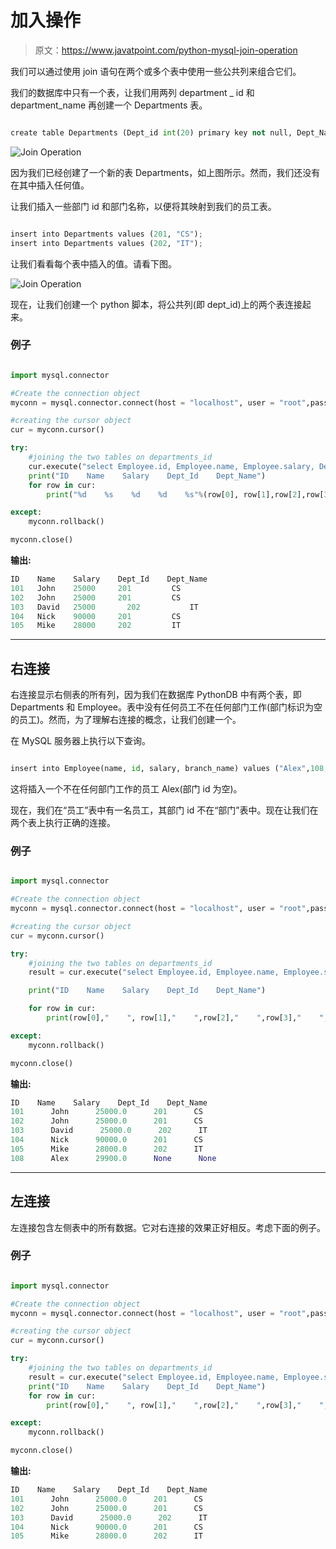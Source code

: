 # 加入操作

> 原文：<https://www.javatpoint.com/python-mysql-join-operation>

我们可以通过使用 join 语句在两个或多个表中使用一些公共列来组合它们。

我们的数据库中只有一个表，让我们用两列 department _ id 和 department_name 再创建一个 Departments 表。

```py

create table Departments (Dept_id int(20) primary key not null, Dept_Name varchar(20) not null);

```

![Join Operation](img/5f85a3be9e4f39b417a671195807d75d.png)

因为我们已经创建了一个新的表 Departments，如上图所示。然而，我们还没有在其中插入任何值。

让我们插入一些部门 id 和部门名称，以便将其映射到我们的员工表。

```py

insert into Departments values (201, "CS");
insert into Departments values (202, "IT");

```

让我们看看每个表中插入的值。请看下图。

![Join Operation](img/ae533e74525b952342ab1660ca5c6af1.png)

现在，让我们创建一个 python 脚本，将公共列(即 dept_id)上的两个表连接起来。

### 例子

```py

import mysql.connector

#Create the connection object 
myconn = mysql.connector.connect(host = "localhost", user = "root",passwd = "google",database = "PythonDB")

#creating the cursor object
cur = myconn.cursor()

try:
    #joining the two tables on departments_id
    cur.execute("select Employee.id, Employee.name, Employee.salary, Departments.Dept_id, Departments.Dept_Name from Departments join Employee on Departments.Dept_id = Employee.Dept_id")
    print("ID    Name    Salary    Dept_Id    Dept_Name")
    for row in cur:
        print("%d    %s    %d    %d    %s"%(row[0], row[1],row[2],row[3],row[4]))

except:
    myconn.rollback()

myconn.close()

```

**输出:**

```py
ID    Name    Salary    Dept_Id    Dept_Name
101   John    25000    	201    		CS
102   John    25000    	201    		CS
103   David   25000       202    		IT
104   Nick    90000   	201    		CS
105   Mike    28000   	202   		IT

```

* * *

## 右连接

右连接显示右侧表的所有列，因为我们在数据库 PythonDB 中有两个表，即 Departments 和 Employee。表中没有任何员工不在任何部门工作(部门标识为空的员工)。然而，为了理解右连接的概念，让我们创建一个。

在 MySQL 服务器上执行以下查询。

```py

insert into Employee(name, id, salary, branch_name) values ("Alex",108,29900,"Mumbai"); 

```

这将插入一个不在任何部门工作的员工 Alex(部门 id 为空)。

现在，我们在“员工”表中有一名员工，其部门 id 不在“部门”表中。现在让我们在两个表上执行正确的连接。

### 例子

```py

import mysql.connector

#Create the connection object 
myconn = mysql.connector.connect(host = "localhost", user = "root",passwd = "google",database = "PythonDB")

#creating the cursor object
cur = myconn.cursor()

try:
    #joining the two tables on departments_id
    result = cur.execute("select Employee.id, Employee.name, Employee.salary, Departments.Dept_id, Departments.Dept_Name from Departments right join Employee on Departments.Dept_id = Employee.Dept_id")

	print("ID    Name    Salary    Dept_Id    Dept_Name")

	for row in cur:
        print(row[0],"    ", row[1],"    ",row[2],"    ",row[3],"    ",row[4])

except:
    myconn.rollback()

myconn.close()

```

**输出:**

```py
ID    Name    Salary    Dept_Id    Dept_Name
101      John      25000.0      201      CS
102      John      25000.0      201      CS
103      David      25000.0      202      IT
104      Nick      90000.0      201      CS
105      Mike      28000.0      202      IT
108      Alex      29900.0      None      None

```

* * *

## 左连接

左连接包含左侧表中的所有数据。它对右连接的效果正好相反。考虑下面的例子。

### 例子

```py

import mysql.connector

#Create the connection object 
myconn = mysql.connector.connect(host = "localhost", user = "root",passwd = "google",database = "PythonDB")

#creating the cursor object
cur = myconn.cursor()

try:
    #joining the two tables on departments_id
    result = cur.execute("select Employee.id, Employee.name, Employee.salary, Departments.Dept_id, Departments.Dept_Name from Departments left join Employee on Departments.Dept_id = Employee.Dept_id")
    print("ID    Name    Salary    Dept_Id    Dept_Name")
    for row in cur:
        print(row[0],"    ", row[1],"    ",row[2],"    ",row[3],"    ",row[4])

except:
    myconn.rollback()

myconn.close()

```

**输出:**

```py
ID    Name    Salary    Dept_Id    Dept_Name
101      John      25000.0      201      CS
102      John      25000.0      201      CS
103      David      25000.0      202      IT
104      Nick      90000.0      201      CS
105      Mike      28000.0      202      IT

```
